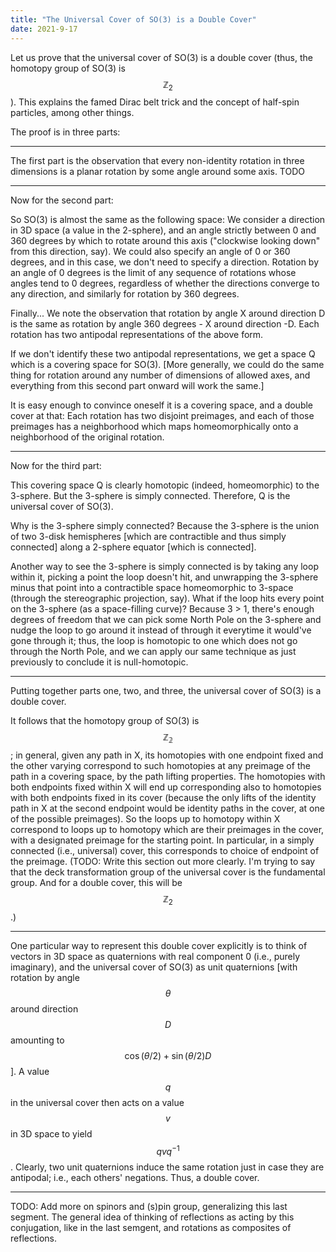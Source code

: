 ```yaml
---
title: "The Universal Cover of SO(3) is a Double Cover"
date: 2021-9-17
---
```

Let us prove that the universal cover of SO(3) is a double cover (thus, the homotopy group of SO(3) is $$\mathbb{Z}_2$$). This explains the famed Dirac belt trick and the concept of half-spin particles, among other things.

The proof is in three parts:

----


The first part is the observation that every non-identity rotation in three dimensions is a planar rotation by some angle around some axis. TODO

----

Now for the second part:

So SO(3) is almost the same as the following space: We consider a direction in 3D space (a value in the 2-sphere), and an angle strictly between 0 and 360 degrees by which to rotate around this axis ("clockwise looking down" from this direction, say). We could also specify an angle of 0 or 360 degrees, and in this case, we don't need to specify a direction. Rotation by an angle of 0 degrees is the limit of any sequence of rotations whose angles tend to 0 degrees, regardless of whether the directions converge to any direction, and similarly for rotation by 360 degrees.

Finally... We note the observation that rotation by angle X around direction D is the same as rotation by angle 360 degrees - X around direction -D. Each rotation has two antipodal representations of the above form.

If we don't identify these two antipodal representations, we get a space Q which is a covering space for SO(3). \[More generally, we could do the same thing for rotation around any number of dimensions of allowed axes, and everything from this second part onward will work the same.\]

It is easy enough to convince oneself it is a covering space, and a double cover at that: Each rotation has two disjoint preimages, and each of those preimages has a neighborhood which maps homeomorphically onto a neighborhood of the original rotation.

----

Now for the third part:

This covering space Q is clearly homotopic (indeed, homeomorphic) to the 3-sphere. But the 3-sphere is simply connected. Therefore, Q is the universal cover of SO(3).

Why is the 3-sphere simply connected? Because the 3-sphere is the union of two 3-disk hemispheres \[which are contractible and thus simply connected\] along a 2-sphere equator \[which is connected\].

Another way to see the 3-sphere is simply connected is by taking any loop within it, picking a point the loop doesn't hit, and unwrapping the 3-sphere minus that point into a contractible space homeomorphic to 3-space (through the stereographic projection, say). What if the loop hits every point on the 3-sphere (as a space-filling curve)? Because 3 > 1, there's enough degrees of freedom that we can pick some North Pole on the 3-sphere and nudge the loop to go around it instead of through it everytime it would've gone through it; thus, the loop is homotopic to one which does not go through the North Pole, and we can apply our same technique as just previously to conclude it is null-homotopic.

----

Putting together parts one, two, and three, the universal cover of SO(3) is a double cover.

It follows that the homotopy group of SO(3) is $$\mathbb{Z_2}$$; in general, given any path in X, its homotopies with one endpoint fixed and the other varying correspond to such homotopies at any preimage of the path in a covering space, by the path lifting properties. The homotopies with both endpoints fixed within X will end up corresponding also to homotopies with both endpoints fixed in its cover (because the only lifts of the identity path in X at the second endpoint would be identity paths in the cover, at one of the possible preimages). So the loops up to homotopy within X correspond to loops up to homotopy which are their preimages in the cover, with a designated preimage for the starting point. In particular, in a simply connected (i.e., universal) cover, this corresponds to choice of endpoint of the preimage. (TODO: Write this section out more clearly. I'm trying to say that the deck transformation group of the universal cover is the fundamental group. And for a double cover, this will be $$\mathbb{Z}_2$$.)

----

One particular way to represent this double cover explicitly is to think of vectors in 3D space as quaternions with real component 0 (i.e., purely imaginary), and the universal cover of SO(3) as unit quaternions [with rotation by angle $$\theta$$ around direction $$D$$ amounting to $$\cos(\theta/2) + \sin(\theta/2)D$$]. A value $$q$$ in the universal cover then acts on a value $$v$$ in 3D space to yield $$q v q^{-1}$$. Clearly, two unit quaternions induce the same rotation just in case they are antipodal; i.e., each others' negations. Thus, a double cover.

----

TODO: Add more on spinors and (s)pin group, generalizing this last segment. The general idea of thinking of reflections as acting by this conjugation, like in the last semgent, and rotations as composites of reflections.